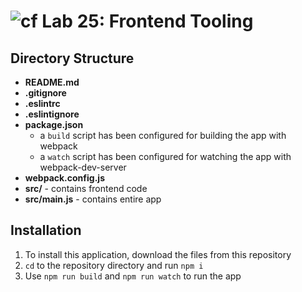 ![cf](https://i.imgur.com/7v5ASc8.png) Lab 25: Frontend Tooling
======

## Directory Structure
* **README.md**
* **.gitignore**
* **.eslintrc**
* **.eslintignore**
* **package.json**
  * a `build` script has been configured for building the app with webpack
  * a `watch` script has been configured for watching the app with webpack-dev-server
* **webpack.config.js**
* **src/** - contains frontend code
* **src/main.js** - contains entire app

## Installation
1. To install this application, download the files from this repository
2. `cd` to the repository directory and run `npm i`
3. Use `npm run build` and `npm run watch` to run the app
